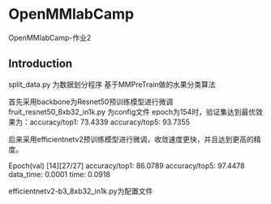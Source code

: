 # OpenMMlabCamp
OpenMMlabCamp-作业2
## Introduction
split_data.py 为数据划分程序
基于MMPreTrain做的水果分类算法

首先采用backbone为Resnet50预训练模型进行微调
fruit_resnet50_8xb32_in1k.py 为config文件
epoch为154时，验证集达到最优效果为：accuracy/top1: 73.4339  accuracy/top5: 93.7355

后来采用efficientnetv2预训练模型进行微调，收敛速度更快，并且达到更高的精度。

Epoch(val) [14][27/27]  accuracy/top1: 86.0789  accuracy/top5: 97.4478  data_time: 0.0001  time: 0.0918

efficientnetv2-b3_8xb32_in1k.py为配置文件
